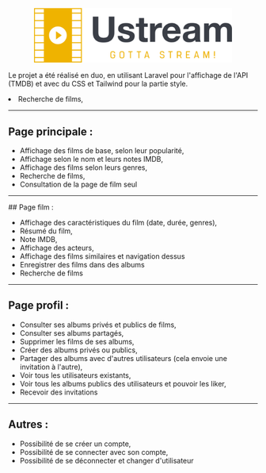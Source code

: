 <p align="center"><img src="public/img/logo.png" width="400" alt="Laravel Logo"></p>


Le projet a été réalisé en duo, en utilisant Laravel pour l'affichage de l'API (TMDB) et avec du CSS et Tailwind pour la partie style.
<li>Recherche de films,</li>
<hr>

## Page principale :

<ul>    
    <li>Affichage des films de base, selon leur popularité,</li>
    <li>Affichage selon le nom et leurs notes IMDB,</li>
    <li>Affichage des films selon leurs genres,</li>
    <li>Recherche de films,</li>
    <li>Consultation de la page de film seul</li>
</ul>

<hr>
## Page film :

<ul>    
    <li>Affichage des caractéristiques du film (date, durée, genres),</li>
    <li>Résumé du film,</li>
    <li>Note IMDB,</li>
    <li>Affichage des acteurs,</li>
    <li>Affichage des films similaires et navigation dessus</li>
    <li>Enregistrer des films dans des albums</li>
    <li>Recherche de films</li>
</ul>


<hr>

## Page profil :

<ul>    
    <li>Consulter ses albums privés et publics de films,</li>
    <li>Consulter ses albums partagés,</li>
    <li>Supprimer les films de ses albums,</li>
    <li>Créer des albums privés ou publics,</li>
    <li>Partager des albums avec d'autres utilisateurs (cela envoie une invitation à l'autre),</li>
    <li>Voir tous les utilisateurs existants,</li>
    <li>Voir tous les albums publics des utilisateurs et pouvoir les liker,</li>
    <li>Recevoir des invitations</li>
</ul>

<hr>

## Autres :

<ul>    
    <li>Possibilité de se créer un compte,</li>
    <li>Possibilité de se connecter avec son compte,</li>
    <li>Possibilité de se déconnecter et changer d'utilisateur</li>
</ul>
